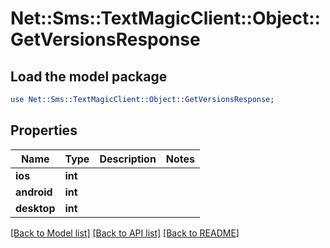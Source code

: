 # Net::Sms::TextMagicClient::Object::GetVersionsResponse

## Load the model package
```perl
use Net::Sms::TextMagicClient::Object::GetVersionsResponse;
```

## Properties
Name | Type | Description | Notes
------------ | ------------- | ------------- | -------------
**ios** | **int** |  | 
**android** | **int** |  | 
**desktop** | **int** |  | 

[[Back to Model list]](../README.md#documentation-for-models) [[Back to API list]](../README.md#documentation-for-api-endpoints) [[Back to README]](../README.md)



